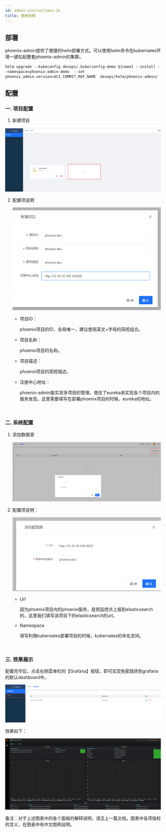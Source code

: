 ```yaml
---
id: admin-instructions-2x
title: 使用说明
---
```


## 部署

phoenix-admin提供了便捷的helm部署方式。可以使用helm命令在kubernates环境一键拉起整套phoenix-admin的集群。

```shell
helm upgrade --kubeconfig devops/.kube/config-demo ${name} --install --namespace=phoenix-admin-demo  --set phoenix_admin.version=$CI_COMMIT_REF_NAME  devops/helm/phoenix-admin/
```



## 配置

### 一. 项目配置

1. 新建项目

![image-20200115193059777](../../assets/phoenix2.x/phoenix-admin/image-20200115193059777.png)

2. 配置项说明

   ![image-20200115200309243](../../assets/phoenix2.x/phoenix-admin/image-20200115200309243.png)

   * 项目ID：

     phoenix项目的ID，全局唯一，建议使用英文+字母的简短组合。

   * 项目名称：

     phoenix项目的名称。

   * 项目描述：

     phoenix项目的简短描述。

   * 注册中心地址：

     phoenix-admin能实现多项目的管理，借住了eureka来实现各个项目内的服务发现。这里需要填写在部署phoenix项目的时候，eureka的地址。

     <br/>

### 二. 系统配置

1. 添加数据源

   ![image-20200115200504478](../../assets/phoenix2.x/phoenix-admin/image-20200115200504478.png)

2. 配置项说明：

   ![image-20200115200709499](../../assets/phoenix2.x/phoenix-admin/image-20200115200709499.png)

   * Url

     因为phoenix项目内的phoenix服务，是把监控点上报到elasticsearch的，这里我们填写该项目下的elasticsearch的url。

   * Namespace

     填写利用kubernates部署项目的时候，kubernates的命名空间。
     
     <br/>

### 三. 效果展示

配置完毕后，点击右侧菜单栏的【Grafana】按钮，即可实现免密跳转到grafana的默认dashboard中。

![image-20200115201142587](../../assets/phoenix2.x/phoenix-admin/image-20200115201142587.png)



效果如下：

![image-20200115201222406](../../assets/phoenix2.x/phoenix-admin/image-20200115201222406.png)



备注：对于上述图表中的各个面板的解释说明，请见上一篇文档。图表中各项指标的含义，在图表中有中文图例说明。